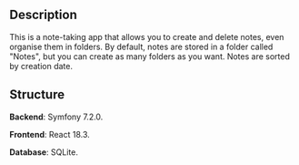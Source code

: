 ## Description

This is a note-taking app that allows you to create and delete notes, even organise them in folders. By default, notes are stored in a folder called "Notes", but you can create as many folders as you want. Notes are sorted by creation date. 

## Structure

**Backend**: Symfony 7.2.0.

**Frontend**: React 18.3.

**Database**: SQLite.


